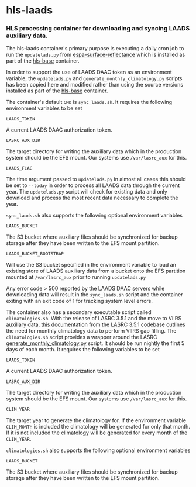 # hls-laads
### HLS processing container for downloading and syncing LAADS auxiliary data.
The hls-laads container's primary purpose is executing a daily cron job to run the `updatelads.py` from [espa-surface-reflectance](https://github.com/NASA-IMPACT/espa-surface-reflectance/blob/eros-collection2-3.5.1/lasrc/landsat_aux/scripts/updatelads.py) which is installed as part of the [hls-base](https://github.com/NASA-IMPACT/hls-base) container.

In order to support the use of LAADS DAAC token as an environment variable, the `updatelads.py` and `generate_monthly_climatology.py` scripts has been copied here and modified rather than using the source versions installed as part of the [hls-base](https://github.com/NASA-IMPACT/hls-base) container.


The container's default `CMD` is `sync_laads.sh`.  It requires the following environment variables to be set

```
LAADS_TOKEN
```
A current LAADS DAAC authorization token.

```
LASRC_AUX_DIR
```
The target directory for writing the auxiliary data which in the production system should be the EFS mount. Our systems use `/var/lasrc_aux` for this.

```
LAADS_FLAG
```
The time argument passed to `updatelads.py` in almost all cases this should be set to `--today` in order to process all LAADS data through the current year.  The `updatelads.py` script will check for existing data and only download and process the most recent data necessary to complete the year. 

`sync_laads.sh` also supports the following optional environment variables

```
LAADS_BUCKET
```
The S3 bucket where auxiliary files should be synchronized for backup storage after they have been written to the EFS mount partition.

```
LAADS_BUCKET_BOOTSTRAP
```
Will use the S3 bucket specified in the environment variable to load an existing store of LAADS auxiliary data from a bucket onto the EFS partition mounted at `/var/lasrc_aux` prior to running `updatelads.py` 

Any error code > 500 reported by the LAADS DAAC servers while downloading data will result in the `sync_laads.sh` script and the container exiting with an exit code of 1 for tracking system level errors.


The container also has a secondary executable script called `climatologies.sh`. With the release of LASRC 3.5.1 and the move to VIIRS auxiliary data, [this documentation](https://github.com/NASA-IMPACT/espa-surface-reflectance/tree/eros-collection2-3.5.1/lasrc#auxiliary-data-updates) from the LASRC 3.5.1 codebase outlines the need for monthly climatology data to perform VIIRS gap filling. The `climatologies.sh` script provides a wrapper around the LASRC [generate_monthly_climatology.py](https://github.com/NASA-IMPACT/espa-surface-reflectance/blob/eros-collection2-3.5.1/lasrc/landsat_aux/scripts/generate_monthly_climatology.py) script. It should be run nightly the first 5 days of each month.  It requires the following variables to be set

```
LAADS_TOKEN
```
A current LAADS DAAC authorization token.

```
LASRC_AUX_DIR
```
The target directory for writing the auxiliary data which in the production system should be the EFS mount. Our systems use `/var/lasrc_aux` for this.

```
CLIM_YEAR
```
The target year to generate the climatology for.  If the environment variable `CLIM_MONTH` is included the climatology will be generated for only that month.  If it is not included the climatology will be generated for every month of the `CLIM_YEAR`.

`climatologies.sh` also supports the following optional environment variables

```
LAADS_BUCKET
```
The S3 bucket where auxiliary files should be synchronized for backup storage after they have been written to the EFS mount partition.
